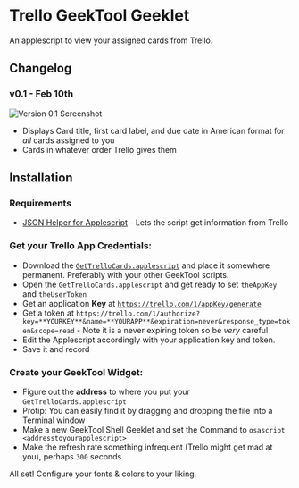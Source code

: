 Trello GeekTool Geeklet
=======================
An applescript to view your assigned cards from Trello.

## Changelog
### v0.1 - Feb 10th
![Version 0.1 Screenshot](http://i.imgur.com/nfY2gpC.png)
- Displays Card title, first card label, and due date in American format for *all* cards assigned to you
- Cards in whatever order Trello gives them

## Installation 
### Requirements
* [JSON Helper for Applescript](https://itunes.apple.com/us/app/json-helper-for-applescript/id453114608?mt=12) - Lets the script get information from Trello

### Get your Trello App Credentials:
* Download the [`GetTrelloCards.applescript`](https://github.com/drfuzzyness/Trello-GeekTool-Widget/raw/master/GetTrelloCards.applescript) and place it somewhere permanent. Preferably with your other GeekTool scripts.
* Open the `GetTrelloCards.applescript` and get ready to set `theAppKey` and `theUserToken`
* Get an application **Key** at [`https://trello.com/1/appKey/generate`](https://trello.com/1/appKey/generate) 
* Get a token at `https://trello.com/1/authorize?key=**YOURKEY**&name=**YOURAPP**&expiration=never&response_type=token&scope=read` - Note it is a never expiring token so be _very_ careful
* Edit the Applescript accordingly with your application key and token.
* Save it and record 

### Create your GeekTool Widget:
* Figure out the **address** to where you put your `GetTrelloCards.applescript`
* Protip: You can easily find it by dragging and dropping the file into a Terminal window
* Make a new GeekTool Shell Geeklet and set the Command to `osascript <addresstoyourapplescript>`
* Make the refresh rate something infrequent (Trello might get mad at you), perhaps `300` seconds

All set! Configure your fonts & colors to your liking.
